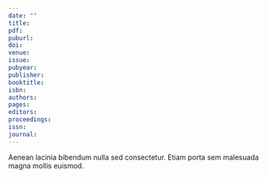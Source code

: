 ```yaml
---
date: ""
title:
pdf:
puburl:
doi:
venue:
issue:
pubyear:
publisher:
booktitle:
isbn:
authors:
pages:
editors: 
proceedings: 
issn: 
journal:
---
```


Aenean lacinia bibendum nulla sed consectetur. Etiam porta sem malesuada magna mollis euismod.
